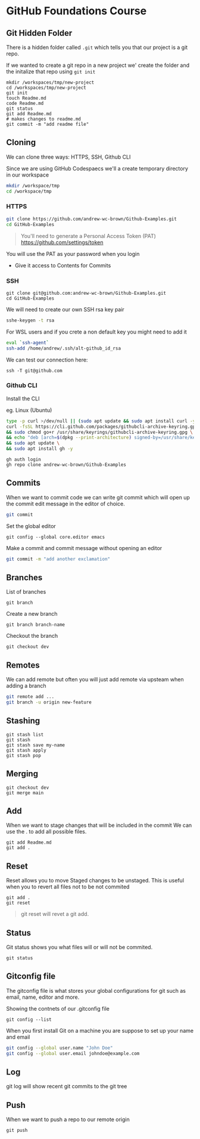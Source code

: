 # GitHub Foundations Course

## Git Hidden Folder

There is a hidden folder called `.git` which tells you that our project is a git repo.

If we wanted to create a git repo in a new project we' create the folder and the initalize that repo using `git init`

```
mkdir /workspaces/tmp/new-project
cd /workspaces/tmp/new-project
git init
touch Readme.md
code Readme.md
git status
git add Readme.md
# makes changes to readme.md
git commit -m "add readme file"
```


## Cloning

We can clone three ways: HTTPS, SSH, Github CLI

Since we are using GitHub Codespaecs we'll a create temporary directory in our workspace

```sh
mkdir /workspace/tmp
cd /workspace/tmp
```


### HTTPS

```sh
git clone https://github.com/andrew-wc-brown/Github-Examples.git
cd GitHub-Examples
```

> You'll need to generate a Personal Access Token (PAT)
https://github.com/settings/token

You will use the PAT as your password when you login

- Give it access to Contents for Commits

### SSH

```ssh
git clone git@github.com:andrew-wc-brown/Github-Examples.git
cd GitHub-Examples
```

We will need to create our own SSH rsa key pair

```sh
sshe-keygen -t rsa
```

For WSL users and if you crete a non default key you might need to add it

```sh
eval `ssh-agent`
ssh-add /home/andrew/.ssh/alt-github_id_rsa
```

We can test our connection here:
```
ssh -T git@github.com
```

### Github CLI

Install the CLI

eg. Linux (Ubuntu)

```sh
type -p curl >/dev/null || (sudo apt update && sudo apt install curl -y)
curl -fsSL https://cli.github.com/packages/githubcli-archive-keyring.gpg | sudo dd of=/usr/share/keyrings/githubcli-archive-keyring.gpg \
&& sudo chmod go+r /usr/share/keyrings/githubcli-archive-keyring.gpg \
&& echo "deb [arch=$(dpkg --print-architecture) signed-by=/usr/share/keyrings/githubcli-archive-keyring.gpg] https://cli.github.com/packages stable main" | sudo tee /etc/apt/sources.list.d/github-cli.list > /dev/null \
&& sudo apt update \
&& sudo apt install gh -y
```

```
gh auth login
gh repo clone andrew-wc-brown/Github-Examples
```

## Commits


When we want to commit code we can write git commit which will open up the commit edit message in the editor of choice.

```sh
git commit
```

Set the global editor
```
git config --global core.editor emacs
```

Make a commit and commit message without opening an editor
```sh
git commit -m "add another exclamation"
```

## Branches

List of branches

```
git branch
```

Create a new branch
```
git branch branch-name
```

Checkout the branch

```
git checkout dev
```


## Remotes

We can add remote but often you will just add remote via upsteam when adding a branch

```sh
git remote add ...
git branch -u origin new-feature
```

## Stashing

```
git stash list
git stash
git stash save my-name
git stash apply
git stash pop
```

## Merging

```
git checkout dev
git merge main
```

## Add

When we want to stage changes that will be included in the commit
We can use the . to add all possible files.

```
git add Readme.md
git add .
```

## Reset

Reset allows you to move Staged changes to be unstaged.
This is useful when you to revert all files not to be not commited

```
git add .
git reset
```

> git reset will revet a git add. 

## Status

Git status shows you what files will or will not be commited.

```
git status
```

## Gitconfig file

The gitconfig file is what stores your global configurations for git such as email, name, editor and more.

Showing the contnets of our .gitconfig file
```
git config --list
```

When you first install Git on a machine you are suppose to set up your name and email

```sh
git config --global user.name "John Doe"
git config --global user.email johndoe@example.com
```

## Log

git log will show recent git commits to the git tree

## Push

When we want to push a repo to our remote origin

```
git push
```
